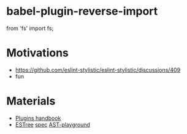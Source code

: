 # babel-plugin-reverse-import
from 'fs' import fs;

# Motivations
- https://github.com/eslint-stylistic/eslint-stylistic/discussions/409
- fun

# Materials
- [Plugins handbook](https://github.com/jamiebuilds/babel-handbook/blob/master/translations/en/plugin-handbook.md)
- [ESTree](https://github.com/estree/estree) [spec](https://github.com/babel/babylon/blob/master/ast/spec.md) [AST-playground](https://astexplorer.net/)
